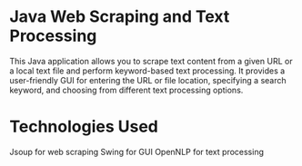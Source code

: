 # Java Web Scraping and Text Processing

This Java application allows you to scrape text content from a given URL or a local text file and perform keyword-based text processing. It provides a user-friendly GUI for entering the URL or file location, specifying a search keyword, and choosing from different text processing options.

# Technologies Used
Jsoup for web scraping
Swing for GUI
OpenNLP for text processing
